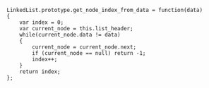    LinkedList.prototype.get_node_index_from_data = function(data)
    {
        var index = 0;
        var current_node = this.list_header;
        while(current_node.data != data)
        {
            current_node = current_node.next;
            if (current_node == null) return -1;
            index++;
        }
        return index;
    };
    